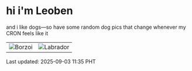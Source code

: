 # hi i'm Leoben

and i like dogs—so have some random dog pics that change whenever my CRON feels like it

|  |  |
|--------|----------|
| ![Borzoi](https://random-dog-vercel.vercel.app/api/random-borzoi?v=1756870535) | ![Labrador](https://random-dog-vercel.vercel.app/api/random-labrador?v=1756870535) |

Last updated: 2025-09-03 11:35 PHT
